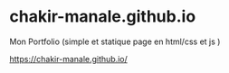 # chakir-manale.github.io
Mon Portfolio (simple et statique page en html/css et js )

https://chakir-manale.github.io/
